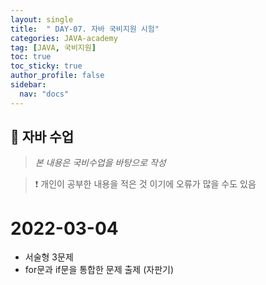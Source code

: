 ```yaml
---
layout: single
title:  " DAY-07. 자바 국비지원 시험"
categories: JAVA-academy
tag: [JAVA, 국비지원]
toc: true
toc_sticky: true
author_profile: false
sidebar:
  nav: "docs"
---
```


## 📌 자바 수업 
<!--Quote-->
> *본 내용은 국비수업을 바탕으로 작성*

> ❗ 개인이 공부한 내용을 적은 것 이기에 오류가 많을 수도 있음 



# 2022-03-04

- 서술형 3문제 
- for문과 if문을 통합한 문제 출제 (자판기)
